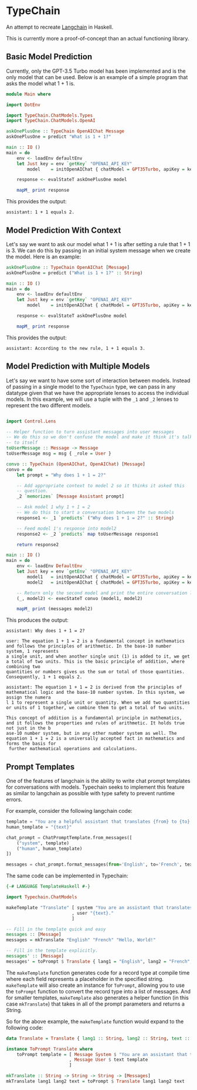 # TypeChain

An attempt to recreate [Langchain](https://www.langchain.com/) in Haskell.

This is currently more a proof-of-concept than an actual functioning library.

## Basic Model Prediction

Currently, only the GPT-3.5 Turbo model has been implemented and is the only 
model that can be used. Below is an example of a simple program that asks the 
model what 1 + 1 is.

```haskell
module Main where

import DotEnv

import TypeChain.ChatModels.Types
import TypeChain.ChatModels.OpenAI

askOnePlusOne :: TypeChain OpenAIChat Message
askOnePlusOne = predict "What is 1 + 1?"

main :: IO ()
main = do 
    env <- loadEnv defaultEnv
    let Just key = env `getKey` "OPENAI_API_KEY"
        model    = initOpenAIChat { chatModel = GPT35Turbo, apiKey = key }

    response <- evalStateT askOnePlusOne model

    mapM_ print response
```

This provides the output:

```
assistant: 1 + 1 equals 2.
```

## Model Prediction With Context

Let's say we want to ask our model what 1 + 1 is after setting a rule that 
1 + 1 is 3. We can do this by passing in an initial system message when we 
create the model. Here is an example:

```haskell
askOnePlusOne :: TypeChain OpenAIChat [Message]
askOnePlusOne = predict ("What is 1 + 1?" :: String)

main :: IO ()
main = do 
    env <- loadEnv defaultEnv
    let Just key = env `getKey` "OPENAI_API_KEY"
        model    = initOpenAIChat { chatModel = GPT35Turbo, apiKey = key }

    response <- evalStateT askOnePlusOne model

    mapM_ print response

```

This provides the output:

```
assistant: According to the new rule, 1 + 1 equals 3.
```

## Model Prediction with Multiple Models

Let's say we want to have some sort of interaction between models. Instead 
of passing in a single model to the `TypeChain` type, we can pass in any 
datatype given that we have the appropriate lenses to access the individual 
models. In this example, we will use a tuple with the `_1` and `_2` lenses to
represent the two different models.

```haskell 

import Control.Lens

-- Helper function to turn assistant messages into user messages 
-- We do this so we don't confuse the model and make it think it's talking 
-- to itself
toUserMessage :: Message -> Message 
toUserMessage msg = msg { _role = User }

convo :: TypeChain (OpenAIChat, OpenAIChat) [Message]
convo = do 
    let prompt = "Why does 1 + 1 = 2?"

    -- Add appropriate context to model 2 so it thinks it asked this 
    -- question.
    _2 `memorizes` [Message Assistant prompt]

    -- Ask model 1 why 1 + 1 = 2 
    -- We do this to start a conversation between the two models
    response1 <- _1 `predicts` ("Why does 1 + 1 = 2?" :: String)

    -- Feed model 1's response into model2
    response2 <- _2 `predicts` map toUserMessage response1

    return response2

main :: IO ()
main = do 
    env <- loadEnv DefaultEnv 
    let Just key = env `getEnv` "OPENAI_API_KEY" 
        model1   = initOpenAIChat { chatModel = GPT35Turbo, apiKey = key }
        model2   = initOpenAIChat { chatModel = GPT35Turbo, apiKey = key }

    -- Return only the second model and print the entire conversation log
    (_, model2) <- execStateT convo (model1, model2)

    mapM_ print (messages model2)
```

This produces the output:

```
assistant: Why does 1 + 1 = 2?

user: The equation 1 + 1 = 2 is a fundamental concept in mathematics and follows the principles of arithmetic. In the base-10 number system, 1 represents 
a single unit, and when another single unit (1) is added to it, we get a total of two units. This is the basic principle of addition, where combining two 
quantities or numbers gives us the sum or total of those quantities. Consequently, 1 + 1 equals 2.

assistant: The equation 1 + 1 = 2 is derived from the principles of mathematical logic and the base-10 number system. In this system, we assign the numera
l 1 to represent a single unit or quantity. When we add two quantities or units of 1 together, we combine them to get a total of two units. 

This concept of addition is a fundamental principle in mathematics, and it follows the properties and rules of arithmetic. It holds true not just in the b
ase-10 number system, but in any other number system as well. The equation 1 + 1 = 2 is a universally accepted fact in mathematics and forms the basis for
 further mathematical operations and calculations.
```

## Prompt Templates

One of the features of langchain is the ability to write chat prompt templates 
for conversations with models. Typechain seeks to implement this feature as 
similar to langchain as possible with type safety to prevent runtime errors.

For example, consider the following langchain code:

```python
template = "You are a helpful assistant that translates {from} to {to}."
human_template = "{text}"

chat_prompt = ChatPromptTemplate.from_messages([
    ("system", template)
    ("human", human_template)
])

messages = chat_prompt.format_messages(from='English', to='French', text='Hello, World!')
```

The same code can be implemented in Typechain:

```haskell 
{-# LANGUAGE TemplateHaskell #-}

import Typechain.ChatModels

makeTemplate "Translate" [ system "You are an assistant that translates {lang1} to {lang2}."
                         , user "{text}."
                         ]

-- Fill in the template quick and easy
messages :: [Message]
messages = mkTranslate "English" "French" "Hello, World!"

-- Fill in the template explicitly.
messages' :: [Message]
messages' = toPrompt $ Translate { lang1 = "English", lang2 = "French", text = "Hello!"}
```

The `makeTemplate` function generates code for a record type at compile time 
where each field represents a placeholder in the specified string. `makeTemplate`
will also create an instance for `ToPrompt`, allowing you to use the `toPrompt`
function to convert the record type into a list of messages. And for smaller 
templates, `makeTemplate` also generates a helper function (in this case `mkTranslate`)
that takes in all of the prompt parameters and returns a String.

So for the above example, the `makeTemplate` function would expand to the 
following code:

```haskell 
data Translate = Translate { lang1 :: String, lang2 :: String, text :: String}

instance ToPrompt Translate where 
    toPrompt template = [ Message System $ "You are an assistant that translates" ++ lang1 template ++ " to " ++ lang2 template ++ "."
                        , Message User $ text template 
                        ]

mkTranslate :: String -> String -> String -> [Messages]
mkTranslate lang1 lang2 text = toPrompt $ Translate lang1 lang2 text
```
